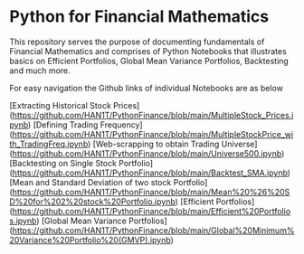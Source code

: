 # Python for Financial Mathematics

This repository serves the purpose of documenting fundamentals of Financial Mathematics and comprises of Python Notebooks that illustrates basics on Efficient Portfolios, Global Mean Variance Portfolios, Backtesting and much more.

For easy navigation the Github links of individual Notebooks are as below

[Extracting Historical Stock Prices] (https://github.com/HAN1T/PythonFinance/blob/main/MultipleStock_Prices.ipynb)
[Defining Trading Frequency] (https://github.com/HAN1T/PythonFinance/blob/main/MultipleStockPrice_with_TradingFreq.ipynb)
[Web-scrapping to obtain Trading Universe] (https://github.com/HAN1T/PythonFinance/blob/main/Universe500.ipynb)
[Backtesting on Single Stock Portfolio] (https://github.com/HAN1T/PythonFinance/blob/main/Backtest_SMA.ipynb)
[Mean and Standard Deviation of two stock Portfolio] (https://github.com/HAN1T/PythonFinance/blob/main/Mean%20%26%20SD%20for%202%20stock%20Portfolio.ipynb)
[Efficient Portfolios] (https://github.com/HAN1T/PythonFinance/blob/main/Efficient%20Portfolios.ipynb)
[Global Mean Variance Portfolios] (https://github.com/HAN1T/PythonFinance/blob/main/Global%20Minimum%20Variance%20Portfolio%20(GMVP).ipynb)
